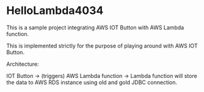 # HelloLambda4034

This is a sample project integrating AWS IOT Button with AWS Lambda function.

This is implemented strictly for the purpose of playing around with AWS IOT Button.

Architecture:

IOT Button ->  (triggers) AWS Lambda function -> Lambda function will store the data to AWS RDS instance using old and gold JDBC connection.
